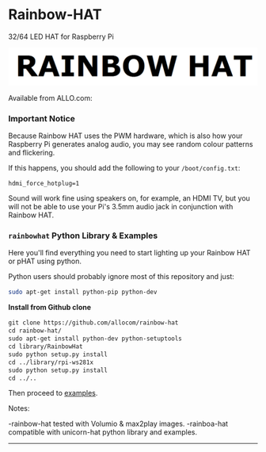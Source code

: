 # Rainbow-HAT
32/64 LED HAT for Raspberry Pi

![Rainbow HAT/pHAT](rainbow-hat-logo.png)

Available from ALLO.com:

### Important Notice

Because Rainbow HAT uses the PWM hardware, which is also how your Raspberry Pi generates analog audio, you may see random colour patterns and flickering.

If this happens, you should add the following to your `/boot/config.txt`:

```
hdmi_force_hotplug=1
```

Sound will work fine using speakers on, for example, an HDMI TV, but you will not be able to use your Pi's 3.5mm audio jack in conjunction with Rainbow HAT.

### `rainbowhat` Python Library & Examples

Here you'll find everything you need to start lighting up your Rainbow HAT or pHAT using python.

Python users should probably ignore most of this repository and just:


```bash
sudo apt-get install python-pip python-dev
```
**Install from Github clone**

```
git clone https://github.com/allocom/rainbow-hat
cd rainbow-hat/
sudo apt-get install python-dev python-setuptools
cd library/RainbowHat
sudo python setup.py install
cd ../library/rpi-ws281x
sudo python setup.py install
cd ../..
```

Then proceed to [examples](examples).

Notes:

 -rainbow-hat tested with Volumio  & max2play images.
 -rainboa-hat compatible with unicorn-hat python library and examples.

*****************************************************************************

